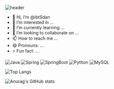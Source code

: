 ![header](https://capsule-render.vercel.app/api?type=waving&color=auto&height=300&section=header&text=Welcome%20to-nl-ibtSdan's%20Github!&fontSize=80)

- 👋 Hi, I’m @ibtSdan
- 👀 I’m interested in ...
- 🌱 I’m currently learning ...
- 💞️ I’m looking to collaborate on ...
- 📫 How to reach me ...
- 😄 Pronouns: ...
- ⚡ Fun fact: ...


![Java](https://img.shields.io/badge/Java-007396.svg?&style=for-the-badge&logo=Java&logoColor=white)
![Spring](https://img.shields.io/badge/Spring-6DB33F.svg?&style=for-the-badge&logo=Spring&logoColor=white)
![SpringBoot](https://img.shields.io/badge/SpringBoot-6DB33F.svg?&style=for-the-badge&logo=SpringBoot&logoColor=white)
![Python](https://img.shields.io/badge/Python-3776AB.svg?&style=for-the-badge&logo=Python&logoColor=white)
![MySQL](https://img.shields.io/badge/MySQL-4479A1.svg?&style=for-the-badge&logo=MySQL&logoColor=white)


  
![Top Langs](https://github-readme-stats.vercel.app/api/top-langs/?username=ibtSdan&layout=compact)

![Anurag's GitHub stats](https://github-readme-stats.vercel.app/api?username=ibtSdan&show_icons=true&theme=radical)

<!---
ibtSdan/ibtSdan is a ✨ special ✨ repository because its `README.md` (this file) appears on your GitHub profile.
You can click the Preview link to take a look at your changes.
--->
